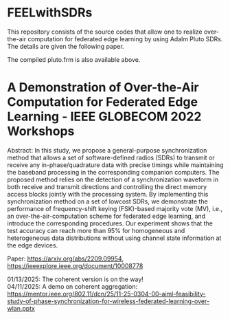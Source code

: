 # FEELwithSDRs
This repository consists of the source codes that allow one to realize over-the-air computation for federated edge learning by using Adalm Pluto SDRs. The details are given the following paper.

The compiled pluto.frm is also available above.

# A Demonstration of Over-the-Air Computation for Federated Edge Learning - IEEE GLOBECOM 2022 Workshops
Abstract:
In this study, we propose a general-purpose synchronization method that allows a set of software-defined radios (SDRs) to transmit or receive any in-phase/quadrature data with precise timings while maintaining the baseband processing in the corresponding companion computers. The proposed method relies on the detection of a synchronization waveform in both receive and transmit directions and controlling the direct memory access blocks jointly with the processing system. By implementing this synchronization method on a set of lowcost SDRs, we demonstrate the performance of frequency-shift keying (FSK)-based majority vote (MV), i.e., an over-the-air-computation scheme for federated edge learning, and introduce the corresponding procedures. Our experiment shows that the test accuracy can reach more than 95% for homogeneous and heterogeneous data distributions without using channel state information at the edge devices.

Paper: https://arxiv.org/abs/2209.09954, https://ieeexplore.ieee.org/document/10008778


01/13/2025: The coherent version is on the way!  
04/11/2025: A demo on coherent aggregation: https://mentor.ieee.org/802.11/dcn/25/11-25-0304-00-aiml-feasibility-study-of-phase-synchronization-for-wireless-federated-learning-over-wlan.pptx

